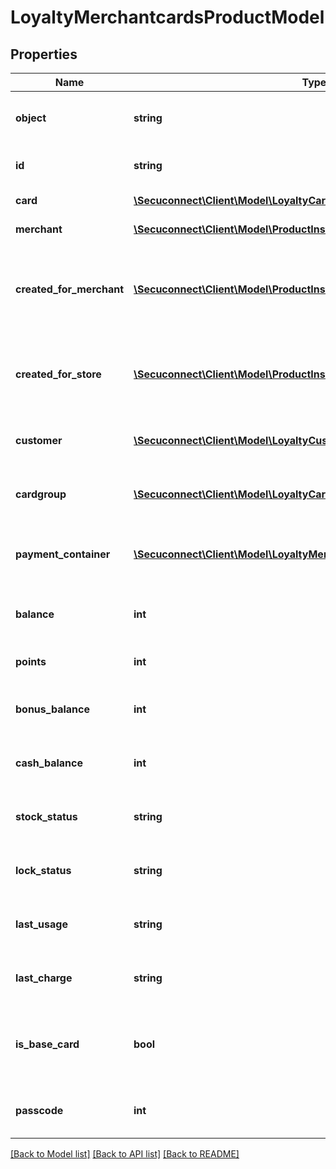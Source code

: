 # LoyaltyMerchantcardsProductModel

## Properties
Name | Type | Description | Notes
------------ | ------------- | ------------- | -------------
**object** | **string** | Object of loyalty merchant card | [optional] 
**id** | **string** | Id of loyalty merchant card | [optional] 
**card** | [**\Secuconnect\Client\Model\LoyaltyCardsProductModel**](LoyaltyCardsProductModel.md) | Id of loyalty store group | [optional] 
**merchant** | [**\Secuconnect\Client\Model\ProductInstanceUID**](ProductInstanceUID.md) | Current merchant id | [optional] 
**created_for_merchant** | [**\Secuconnect\Client\Model\ProductInstanceUID**](ProductInstanceUID.md) | Merchant id, that loyalty merchant card object was created for | [optional] 
**created_for_store** | [**\Secuconnect\Client\Model\ProductInstanceUID**](ProductInstanceUID.md) | Store id, that loyalty merchant card object was created for | [optional] 
**customer** | [**\Secuconnect\Client\Model\LoyaltyCustomersProductModel**](LoyaltyCustomersProductModel.md) | Loyalty merchant card customer | [optional] 
**cardgroup** | [**\Secuconnect\Client\Model\LoyaltyCardgroupsProductModel**](LoyaltyCardgroupsProductModel.md) | Loyalty merchant card card group | [optional] 
**payment_container** | [**\Secuconnect\Client\Model\LoyaltyMerchantcardsDTOPaymentContainer**](LoyaltyMerchantcardsDTOPaymentContainer.md) | Loyalty merchant card payment container | [optional] 
**balance** | **int** | Loyalty merchant card balance | [optional] 
**points** | **int** | Loyalty merchant card points | [optional] 
**bonus_balance** | **int** | Loyalty merchant card bonus balance | [optional] 
**cash_balance** | **int** | Loyalty merchant card cash balance | [optional] 
**stock_status** | **string** | Loyalty merchant card stock status | [optional] 
**lock_status** | **string** | Loyalty merchant card lock status | [optional] 
**last_usage** | **string** | Loyalty merchant card last usage | [optional] 
**last_charge** | **string** | Loyalty merchant card last charge | [optional] 
**is_base_card** | **bool** | Information whether loyalty merchant card is base card | [optional] 
**passcode** | **int** | Loyalty merchant card passcode | [optional] 

[[Back to Model list]](../README.md#documentation-for-models) [[Back to API list]](../README.md#documentation-for-api-endpoints) [[Back to README]](../README.md)


